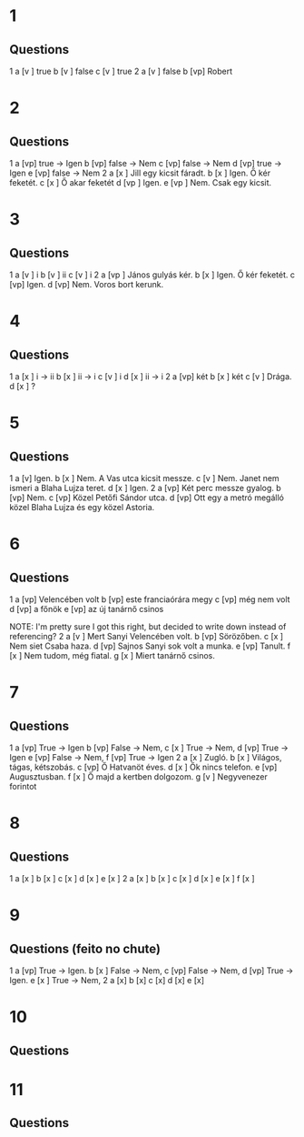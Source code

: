 # 1
## Questions
1
  a [v ] true
  b [v ] false
  c [v ] true
2
  a [v ] false
  b [vp] Robert

# 2
## Questions
1
  a [vp] true   -> Igen
  b [vp] false  -> Nem
  c [vp] false  -> Nem
  d [vp] true   -> Igen
  e [vp] false  -> Nem
2
  a [x ] Jill egy kicsit fáradt.
  b [x ] Igen. Ő kér feketét.
  c [x ] Ő akar feketét
  d [vp ] Igen.
  e [vp ] Nem. Csak egy kicsit.

# 3
## Questions
1
  a [v ] i
  b [v ] ii
  c [v ] i
2
  a [vp ] János gulyás kér.
  b [x ] Igen. Ő kér feketét.
  c [vp] Igen.
  d [vp] Nem. Voros bort kerunk.

# 4
## Questions
1
  a [x ] i -> ii
  b [x ] ii -> i
  c [v ] i
  d [x ] ii -> i
2
  a [vp] két
  b [x ] két
  c [v ] Drága.
  d [x ] ?

# 5
## Questions
1
  a [v] Igen.
  b [x ] Nem. A Vas utca kicsit messze.
  c [v ] Nem. Janet nem ismeri a Blaha Lujza teret.
  d [x ] Igen.
2
  a [vp] Két perc messze gyalog.
  b [vp] Nem.
  c [vp] Közel Petőfi Sándor utca.
  d [vp] Ott egy a metró megálló közel Blaha Lujza és egy közel Astoria.

# 6
## Questions
1
  a [vp] Velencében volt
  b [vp] este franciaórára megy
  c [vp] még nem volt
  d [vp] a főnök
  e [vp] az új tanárnő csinos

NOTE: I'm pretty sure I got this right, but decided to write down instead of referencing?
2
  a [v ] Mert Sanyi Velencében volt.
  b [vp] Sörözőben.
  c [x ] Nem siet Csaba haza.
  d [vp] Sajnos Sanyi sok volt a munka.
  e [vp] Tanult.
  f [x ] Nem tudom, még fiatal.
  g [x ] Miert tanárnő csinos.

# 7
## Questions
1
  a [vp] True -> Igen
  b [vp] False -> Nem, 
  c [x ] True -> Nem,
  d [vp] True -> Igen
  e [vp] False -> Nem, 
  f [vp] True -> Igen
2
  a [x ] Zugló.
  b [x ] Világos, tágas, kétszobás.
  c [vp] Ő Hatvanöt éves.
  d [x ] Ők nincs telefon.
  e [vp] Augusztusban.
  f [x ] Ő majd a kertben dolgozom.
  g [v ] Negyvenezer forintot

# 8
## Questions
1 
  a [x ]
  b [x ]
  c [x ]
  d [x ]
  e [x ]
2
  a [x ]
  b [x ]
  c [x ]
  d [x ]
  e [x ]
  f [x ]

# 9
## Questions (feito no chute)
1
  a [vp] True -> Igen.
  b [x ] False -> Nem,
  c [vp] False -> Nem,
  d [vp] True -> Igen.
  e [x ] True -> Nem,
2
  a [x] 
  b [x] 
  c [x] 
  d [x] 
  e [x] 

# 10
## Questions

# 11
## Questions
